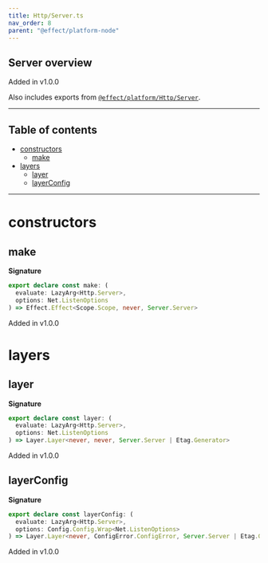 ```yaml
---
title: Http/Server.ts
nav_order: 8
parent: "@effect/platform-node"
---
```


## Server overview

Added in v1.0.0

Also includes exports from [`@effect/platform/Http/Server`](https://effect-ts.github.io/platform/platform/Http/Server.ts.html).

---

<h2 class="text-delta">Table of contents</h2>

- [constructors](#constructors)
  - [make](#make)
- [layers](#layers)
  - [layer](#layer)
  - [layerConfig](#layerconfig)

---

# constructors

## make

**Signature**

```ts
export declare const make: (
  evaluate: LazyArg<Http.Server>,
  options: Net.ListenOptions
) => Effect.Effect<Scope.Scope, never, Server.Server>
```

Added in v1.0.0

# layers

## layer

**Signature**

```ts
export declare const layer: (
  evaluate: LazyArg<Http.Server>,
  options: Net.ListenOptions
) => Layer.Layer<never, never, Server.Server | Etag.Generator>
```

Added in v1.0.0

## layerConfig

**Signature**

```ts
export declare const layerConfig: (
  evaluate: LazyArg<Http.Server>,
  options: Config.Config.Wrap<Net.ListenOptions>
) => Layer.Layer<never, ConfigError.ConfigError, Server.Server | Etag.Generator>
```

Added in v1.0.0
